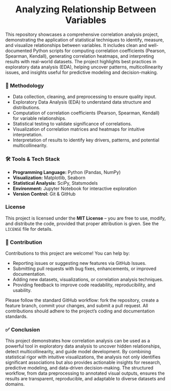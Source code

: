  <h1 align='center'> Analyzing Relationship Between Variables</h1>
 
This repository showcases a comprehensive correlation analysis project, demonstrating the application of statistical techniques to identify, measure, and visualize relationships between variables. It includes clean and well-documented Python scripts for computing correlation coefficients (Pearson, Spearman, Kendall), generating correlation heatmaps, and interpreting results with real-world datasets. The project highlights best practices in exploratory data analysis (EDA), helping uncover patterns, multicollinearity issues, and insights useful for predictive modeling and decision-making.


### 📌 Methodology

* Data collection, cleaning, and preprocessing to ensure quality input.
* Exploratory Data Analysis (EDA) to understand data structure and distributions.
* Computation of correlation coefficients (Pearson, Spearman, Kendall) for variable relationships.
* Statistical testing to validate significance of correlations.
* Visualization of correlation matrices and heatmaps for intuitive interpretation.
* Interpretation of results to identify key drivers, patterns, and potential multicollinearity.

### 🛠️ Tools & Tech Stack

* **Programming Language:** Python (Pandas, NumPy)
* **Visualization:** Matplotlib, Seaborn
* **Statistical Analysis:** SciPy, Statsmodels
* **Environment:** Jupyter Notebook for interactive exploration
* **Version Control:** Git & GitHub

### License
This project is licensed under the **MIT License** – you are free to use, modify, and distribute the code, provided that proper attribution is given. See the `LICENSE` file for details.


### 🤝 Contribution

Contributions to this project are welcome! You can help by:

* Reporting issues or suggesting new features via GitHub Issues.
* Submitting pull requests with bug fixes, enhancements, or improved documentation.
* Adding new datasets, visualizations, or correlation analysis techniques.
* Providing feedback to improve code readability, reproducibility, and usability.

Please follow the standard GitHub workflow: fork the repository, create a feature branch, commit your changes, and submit a pull request. All contributions should adhere to the project’s coding and documentation standards.


### ✅ Conclusion

This project demonstrates how correlation analysis can be used as a powerful tool in exploratory data analysis to uncover hidden relationships, detect multicollinearity, and guide model development. By combining statistical rigor with intuitive visualizations, the analysis not only identifies significant associations but also provides actionable insights for research, predictive modeling, and data-driven decision-making. The structured workflow, from data preprocessing to annotated visual outputs, ensures the results are transparent, reproducible, and adaptable to diverse datasets and domains.
